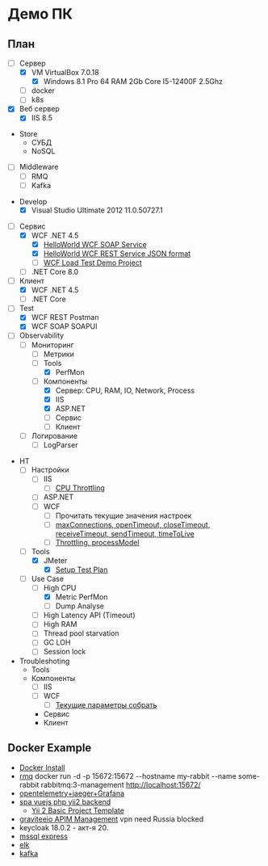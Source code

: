 # Демо ПК

## План

- [ ] Сервер
  - [x] VM VirtualBox 7.0.18
    - [x] Windows 8.1 Pro 64 RAM 2Gb Core I5-12400F 2.5Ghz
  - [ ] docker
  - [ ] k8s
- [x] Веб сервер
  - [x] IIS 8.5
- Store
  - СУБД
  - NoSQL
- [ ] Middleware
  - [ ] RMQ
  - [ ] Kafka
- Develop
  - [x] Visual Studio Ultimate 2012 11.0.50727.1
- [ ] Сервис  
  - [x] WCF .NET 4.5
    - [x] [HelloWorld WCF SOAP Service](https://www.codeproject.com/Articles/531332/Implementing-a-Basic-Hello-World-WCF-Service-v)
    - [x] [HelloWorld WCF REST Service JSON format](https://www.c-sharpcorner.com/article/wcf-restful-service/)
    - [ ] [WCF Load Test Demo Project](https://github.com/pflb/wcfLoadTest/blob/master/docs/description.md)
  - [ ] .NET Core 8.0
- [ ] Клиент
  - [x] WCF .NET 4.5
  - [ ] .NET Core
- [ ] Test
  - [x] WCF REST Postman
  - [x] WCF SOAP SOAPUI
- [ ] Observability
  - [ ] Мониторинг
    - [ ] Метрики
    - [ ] Tools
      - [x] PerfMon
    - [ ] Компоненты
      - [x] Сервер: CPU, RAM, IO, Network, Process
      - [x] IIS
      - [x] ASP.NET
      - [ ] Сервис
      - [ ] Клиент
  - [ ] Логирование
    - [ ] LogParser
- НТ
  - [ ] Настройки
    - [ ] IIS
      - [ ] [CPU Throttling](https://learn.microsoft.com/en-us/iis/get-started/whats-new-in-iis-8/iis-80-cpu-throttling-sand-boxing-sites-and-applications?source=recommendations)
    - [ ] ASP.NET
    - [ ] WCF
      - [ ] Прочитать текущие значения настроек
      - [ ] [maxConnections, openTimeout, closeTimeout, receiveTimeout, sendTimeout, timeToLive](https://weblogs.asp.net/paolopia/wcf-configuration-default-limits-concurrency-and-scalability)
      - [ ] [Throttling, processModel](https://www.codeproject.com/Articles/133738/Quick-Ways-to-Boost-Performance-and-Scalability-of)
  - [ ] Tools
    - [x] JMeter
      - [x] [Setup Test Plan](https://www.red-gate.com/simple-talk/devops/testing/load-stress-testing-net-apps-with-apache-jmeter/)
  - [ ] Use Case
    - [ ] High CPU
      - [x] Metric PerfMon
      - [ ] Dump Analyse
    - [ ] High Latency API (Timeout)
    - [ ] High RAM
    - [ ] Thread pool starvation
    - [ ] GC LOH
    - [ ] Session lock
- Troubleshoting
  - Tools
  - Компоненты
    - [ ] IIS
    - [ ] WCF
      - [ ] [Текущие параметры собрать](https://www.dotnetfunda.com/articles/show/3485/11-tips-to-improve-wcf-restful-services-performance)
    - Сервис
    - Клиент

## Docker Example

- [Docker Install](../technology/ci-cd/docker.md#deployment)
- [rmq](https://hub.docker.com/_/rabbitmq)
	docker run -d -p 15672:15672 --hostname my-rabbit --name some-rabbit rabbitmq:3-management
	<http://localhost:15672/>
- [opentelemetry+jaeger+Grafana](https://github.com/open-telemetry/opentelemetry-demo/blob/main/docs/docker_deployment.md)
- [spa vuejs php yii2 backend](https://www.twilio.com/blog/build-single-page-application-in-php-yii-2-0-vue-js)
    - [Yii 2 Basic Project Template](https://github.com/yemiwebby/vue-yii-app)
- [graviteeio APIM Management](https://medium.com/graviteeio/getting-gravitee-io-api-management-platform-up-and-running-on-a-local-machine-)
	vpn need Russia blocked
- keycloak 18.0.2 - акт-я 20.
- [mssql express](https://thriveread.com/sql-server-express-docker/)
- [elk](../technology/observability/monitoring/elk.md#deployment)
- [kafka](../technology/middleware/messagebus/kafka.md#deployment)

